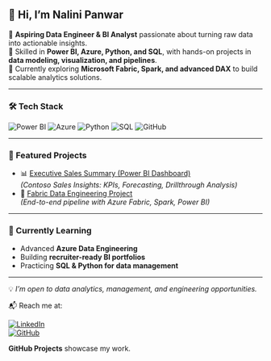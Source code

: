 ## 👋 Hi, I’m Nalini Panwar  

🔹 **Aspiring Data Engineer & BI Analyst** passionate about turning raw data into actionable insights.  
🔹 Skilled in **Power BI, Azure, Python, and SQL**, with hands-on projects in **data modeling, visualization, and pipelines**.  
🔹 Currently exploring **Microsoft Fabric, Spark, and advanced DAX** to build scalable analytics solutions.  

---

### 🛠️ Tech Stack  
![Power BI](https://img.shields.io/badge/Power%20BI-F2C811?style=for-the-badge&logo=Power%20BI&logoColor=black)
![Azure](https://img.shields.io/badge/Microsoft%20Azure-0078D4?style=for-the-badge&logo=microsoftazure&logoColor=white)
![Python](https://img.shields.io/badge/Python-3776AB?style=for-the-badge&logo=python&logoColor=white)
![SQL](https://img.shields.io/badge/SQL-336791?style=for-the-badge&logo=postgresql&logoColor=white)
![GitHub](https://img.shields.io/badge/GitHub-181717?style=for-the-badge&logo=github&logoColor=white)

---

### 📂 Featured Projects  
- 📊 [Executive Sales Summary (Power BI Dashboard)](https://github.com/panwarnalini-hub/executive-sales-summary)  
  *(Contoso Sales Insights: KPIs, Forecasting, Drillthrough Analysis)*  
- 🔧 [Fabric Data Engineering Project](https://github.com/panwarnalini-hub/fabric-data-engineer-project)  
  *(End-to-end pipeline with Azure Fabric, Spark, Power BI)*  

---

### 🌱 Currently Learning  
- Advanced **Azure Data Engineering**  
- Building **recruiter-ready BI portfolios**  
- Practicing **SQL & Python for data management**  

---

💡 *I’m open to data analytics, management, and engineering opportunities.*  

📬 Reach me at: 

[![LinkedIn](https://img.shields.io/badge/LinkedIn-0A66C2?style=for-the-badge&logo=linkedin&logoColor=white)](https://www.linkedin.com/in/nalinipanwar/)  
[![GitHub](https://img.shields.io/badge/GitHub-181717?style=for-the-badge&logo=github&logoColor=white)](https://github.com/panwarnalini-hub)  
 
**GitHub Projects** showcase my work.  
